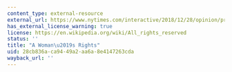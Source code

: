 ```yaml
---
content_type: external-resource
external_url: https://www.nytimes.com/interactive/2018/12/28/opinion/pregnancy-women-pro-life-abortion.html
has_external_license_warning: true
license: https://en.wikipedia.org/wiki/All_rights_reserved
status: ''
title: "A Woman\u2019s Rights"
uid: 28cb836a-ca94-49a2-aa6a-8e4147263cda
wayback_url: ''
---
```

